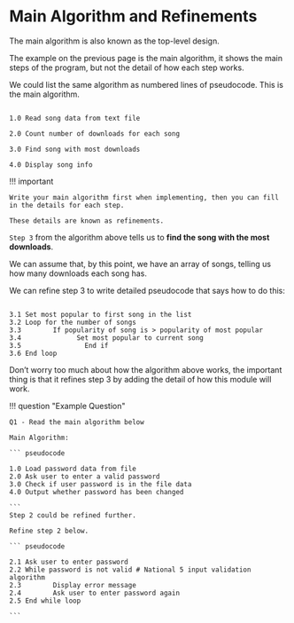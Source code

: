 # Main Algorithm and Refinements

The main algorithm is also known as the top-level design.

The example on the previous page is the main algorithm, it shows the main steps of the program, but not the detail of how each step works.

We could list the same algorithm as numbered lines of pseudocode. This is the main algorithm. 

``` pseudocode

1.0 Read song data from text file

2.0 Count number of downloads for each song

3.0 Find song with most downloads

4.0 Display song info

```

!!! important

    Write your main algorithm first when implementing, then you can fill in the details for each step.
    
    These details are known as refinements. 

`Step 3` from the algorithm above tells us to **find the song with the most downloads**. 

We can assume that, by this point, we have an array of songs, telling us how many downloads each song has. 

We can refine step 3 to write detailed pseudocode that says how to do this:

``` pseudocode

3.1	Set most popular to first song in the list
3.2	Loop for the number of songs
3.3	       If popularity of song is > popularity of most popular
3.4	             Set most popular to current song
3.5                End if
3.6	End loop

```
Don’t worry too much about how the algorithm above works, the important thing is that it refines step 3 by adding the detail of how this module will work.

!!! question "Example Question"

    Q1 - Read the main algorithm below
    
    Main Algorithm:

    ``` pseudocode

    1.0	Load password data from file
    2.0	Ask user to enter a valid password
    3.0	Check if user password is in the file data
    4.0	Output whether password has been changed

    ```
    Step 2 could be refined further.
    
    Refine step 2 below.
    
    ``` pseudocode

    2.1	Ask user to enter password
    2.2	While password is not valid # National 5 input validation algorithm
    2.3	       Display error message
    2.4	       Ask user to enter password again
    2.5	End while loop

    ```

